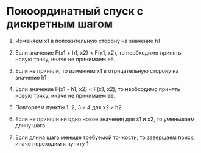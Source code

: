 # Покоординатный спуск с дискретным шагом #

1) Изменяем x1 в положительную сторону на значение h1

2) Если значение F(x1 + h1, x2) < F(x1, x2), то необходимо принять новую точку, иначе не принимаем её.

3) Если не приняли, то изменяем x1 в отрицательную сторону на значение h1

4) Если значение F(x1 - h1, x2) < F(x1, x2), то необходимо принять новую точку, иначе не принимаем её.

5) Повторяем пункты 1, 2, 3 и 4 для x2 и h2

6) Если не приняли ни одно новое значения для x1 и x2, то уменьшаем длину шага

7) Если длина шага меньше требуемой точности, то завершаем поиск, иначе переходим к пункту 1